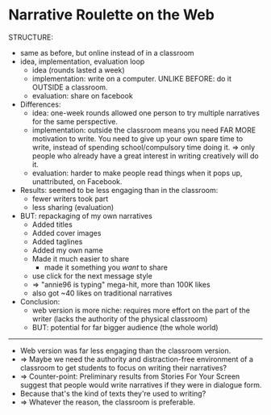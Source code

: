 # Narrative Roulette on the Web

STRUCTURE:
* same as before, but online instead of in a classroom
* idea, implementation, evaluation loop
	* idea (rounds lasted a week)
	* implementation: write on a computer. UNLIKE BEFORE: do it OUTSIDE a classroom.
	* evaluation: share on facebook
* Differences:
	* idea: one-week rounds allowed one person to try multiple narratives for the same perspective.
	* implementation: outside the classroom means you need FAR MORE motivation to write. You need to give up your own spare time to write, instead of spending school/compulsory time doing it. =\> only people who already have a great interest in writing creatively will do it.
	* evaluation: harder to make people read things when it pops up, unattributed, on Facebook.
* Results: seemed to be less engaging than in the classroom: 
	* fewer writers took part
	* less sharing (evaluation)
* BUT: repackaging of my own narratives
	* Added titles
	* Added cover images
	* Added taglines
	* Added my own name
	* Made it much easier to share 
		* made it something you *want* to share
	* use click for the next message style
	* =\> "annie96 is typing" mega-hit, more than 100K likes
	* also got \~40 likes on traditional narratives
* Conclusion:
	* web version is more niche: requires more effort on the part of the writer (lacks the authority of the physical classroom)
	* BUT: potential for far bigger audience (the whole world)

---- -------------------

* Web version was far less engaging than the classroom version.
* =\> Maybe we need the authority and distraction-free environment of a classroom to get students to focus on writing their narratives?
* =\> Counter-point: Preliminary results from Stories For Your Screen suggest that people would write narratives if they were in dialogue form. 
* Because that's the kind of texts they're used to writing?
* =\> Whatever the reason, the classroom is preferable.
